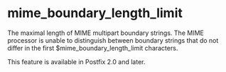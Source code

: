 # mime_boundary_length_limit 


The maximal length of MIME multipart boundary strings. The MIME
processor is unable to distinguish between boundary strings that
do not differ in the first $mime_boundary_length_limit characters.



This feature is available in Postfix 2.0 and later.



